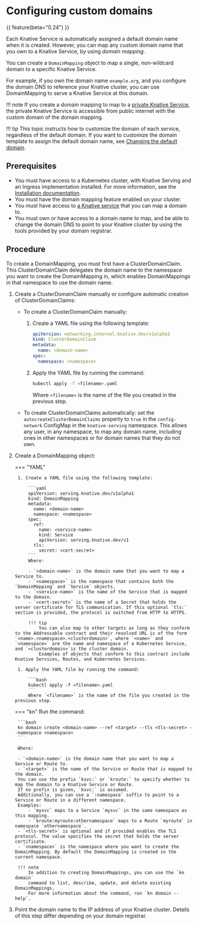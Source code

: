 # Configuring custom domains

{{ feature(beta="0.24") }}

Each Knative Service is automatically assigned a default domain name when it is created. However, you can map any custom domain name that you own to a Knative Service, by using _domain mapping_.

You can create a `DomainMapping` object to map a single, non-wildcard domain to a specific Knative Service.

For example, if you own the domain name `example.org`, and you configure the domain DNS to reference your Knative cluster, you can use DomainMapping to
serve a Knative Service at this domain.

!!! note
    If you create a domain mapping to map to a [private Knative Service](private-services.md),
    the private Knative Service is accessible from public internet with the custom domain of the domain mapping.

!!! tip
    This topic instructs how to customize the domain of each service, regardless of the default domain.
    If you want to customize the domain template to assign the default domain name,
    see [Changing the default domain](../../../serving/using-a-custom-domain.md).

## Prerequisites

- You must have access to a Kubernetes cluster, with Knative Serving and an Ingress implementation installed. For more information, see the [Installation documentation](../../../install/README.md).
- You must have the domain mapping feature enabled on your cluster.
- You must have access to [a Knative service](creating-services.md) that you can map a domain to.
- You must own or have access to a domain name to map, and be able to change the domain DNS to point to your Knative cluster by using the tools provided by your domain registrar.

## Procedure

To create a DomainMapping, you must first have a ClusterDomainClaim. This ClusterDomainClaim
delegates the domain name to the namespace you want to create the DomainMapping in, which enables
DomainMappings in that namespace to use the domain name.

1. Create a ClusterDomainClaim manually or configure automatic creation of ClusterDomainClaims:

    * To create a ClusterDomainClaim manually:

        1. Create a YAML file using the following template:

            ```yaml
            apiVersion: networking.internal.knative.dev/v1alpha1
            kind: ClusterDomainClaim
            metadata:
              name: <domain-name>
            spec:
              namespace: <namespace>
            ```

        1. Apply the YAML file by running the command:

            ```bash
            kubectl apply -f <filename>.yaml
            ```
            Where `<filename>` is the name of the file you created in the previous step.

    * To create ClusterDomainClaims automatically: set the `autocreateClusterDomainClaims` property
    to `true` in the `config-network` ConfigMap in the `knative-serving` namespace.
    This allows any user, in any namespace, to map any domain name, including ones in other
    namespaces or for domain names that they do not own.
    <!-- insert example snippet -->

1. Create a DomainMapping object:

    === "YAML"

        1. Create a YAML file using the following template:

            ```yaml
            apiVersion: serving.knative.dev/v1alpha1
            kind: DomainMapping
            metadata:
              name: <domain-name>
              namespace: <namespace>
            spec:
              ref:
                name: <service-name>
                kind: Service
                apiVersion: serving.knative.dev/v1
              tls:
                secret: <cert-secret>
            ```
            Where:

            - `<domain-name>` is the domain name that you want to map a Service to.
            - `<namespace>` is the namespace that contains both the `DomainMapping` and `Service` objects.
            - `<service-name>` is the name of the Service that is mapped to the domain.
            - `<cert-secret>` is the name of a Secret that holds the server certificate for TLS communication. If this optional `tls:` section is provided, the protocol is switched from HTTP to HTTPS.

            !!! tip
                You can also map to other targets as long as they conform to the Addressable contract and their resolved URL is of the form `<name>.<namespace>.<clusterdomain>`, where `<name>` and `<namespace>` are the name and namespace of a Kubernetes Service, and `<clusterdomain>`is the cluster domain.
                Examples of objects that conform to this contract include Knative Services, Routes, and Kubernetes Services.

        1. Apply the YAML file by running the command:

            ```bash
            kubectl apply -f <filename>.yaml
            ```
            Where `<filename>` is the name of the file you created in the previous step.

    === "kn"
        Run the command:

        ```bash
        kn domain create <domain-name> --ref <target> --tls <tls-secret> --namespace <namespace>
        ```

        Where:

        - `<domain-name>` is the domain name that you want to map a Service or Route to.
        - `<target>` is the name of the Service or Route that is mapped to the domain.
        You can use the prefix `ksvc:` or `kroute:` to specify whether to map the domain to a Knative Service or Route.
        If no prefix is given, `ksvc:` is assumed.
        Additionally, you can use a `:namespace` suffix to point to a Service or Route in a different namespace.
        Examples:
            - `mysvc` maps to a Service `mysvc` in the same namespace as this mapping.
            - `kroute:myroute:othernamespace` maps to a Route `myroute` in namespace `othernamespace`.
        - `<tls-secret>` is optional and if provided enables the TLS protocol. The value specifies the secret that holds the server certificate.
        - `<namespace>` is the namespace where you want to create the DomainMapping. By default the DomainMapping is created in the current namespace.

        !!! note
            In addition to creating DomainMappings, you can use the `kn domain`
            command to list, describe, update, and delete existing DomainMappings.
            For more information about the command, run `kn domain --help`.

1. Point the domain name to the IP address of your Knative cluster. Details of this step differ
depending on your domain registrar.
